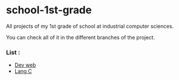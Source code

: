 # school-1st-grade
All projects of my 1st grade of school at industrial computer sciences.

You can check all of it in the different branches of the project.

### List :
- [Dev web](https://github.com/Jejesar/school-1st-grade/tree/web-language)
- [Lang C](https://github.com/Jejesar/school-1st-grade/tree/c-language)

